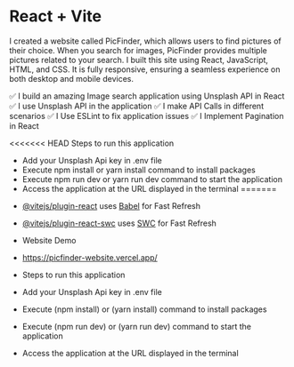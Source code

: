 # React + Vite

I created a website called PicFinder, which allows users to find pictures of their choice. When you search for images, PicFinder provides 
multiple pictures related to your search. I built this site using React, JavaScript, HTML, and CSS. It is fully responsive, ensuring a 
seamless experience on both desktop and mobile devices.
 
✅ I  build an amazing Image search application using Unsplash API in React
✅ I use Unsplash API in the application
✅ I make API Calls in different scenarios
✅ I Use ESLint to fix application issues
✅ I Implement Pagination in React


<<<<<<< HEAD
Steps to run this application
* Add your Unsplash Api key in .env file
* Execute npm install or yarn install command to install packages
* Execute npm run dev or yarn run dev command to start the application
* Access the application at the URL displayed in the terminal
=======
- [@vitejs/plugin-react](https://github.com/vitejs/vite-plugin-react/blob/main/packages/plugin-react/README.md) uses [Babel](https://babeljs.io/) for Fast Refresh
- [@vitejs/plugin-react-swc](https://github.com/vitejs/vite-plugin-react-swc) uses [SWC](https://swc.rs/) for Fast Refresh

- Website Demo
- https://picfinder-website.vercel.app/
  
-  Steps to run this application
-  Add your Unsplash Api key in .env file
-  Execute (npm install) or (yarn install) command to install packages
-  Execute (npm run dev) or (yarn run dev) command to start the application
-  Access the application at the URL displayed in the terminal

